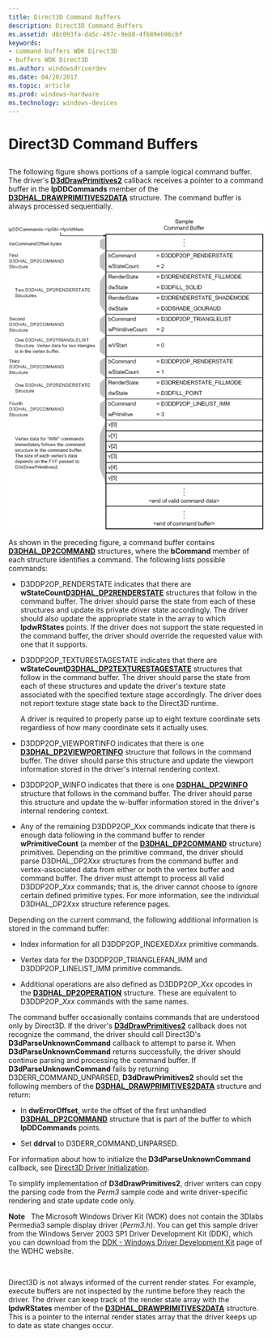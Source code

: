```yaml
---
title: Direct3D Command Buffers
description: Direct3D Command Buffers
ms.assetid: d8c093fa-da5c-497c-9eb8-4f689eb96cbf
keywords:
- command buffers WDK Direct3D
- buffers WDK Direct3D
ms.author: windowsdriverdev
ms.date: 04/20/2017
ms.topic: article
ms.prod: windows-hardware
ms.technology: windows-devices
---
```


# Direct3D Command Buffers


## <span id="ddk_direct3d_command_buffers_gg"></span><span id="DDK_DIRECT3D_COMMAND_BUFFERS_GG"></span>


The following figure shows portions of a sample logical command buffer. The driver's [**D3dDrawPrimitives2**](https://msdn.microsoft.com/library/windows/hardware/ff544704) callback receives a pointer to a command buffer in the **lpDDCommands** member of the [**D3DHAL\_DRAWPRIMITIVES2DATA**](https://msdn.microsoft.com/library/windows/hardware/ff545957) structure. The command buffer is always processed sequentially.

![diagram illustrating portions of a direct3d sample logical command buffer](images/d3dcmbuf.png)

As shown in the preceding figure, a command buffer contains [**D3DHAL\_DP2COMMAND**](https://msdn.microsoft.com/library/windows/hardware/ff545454) structures, where the **bCommand** member of each structure identifies a command. The following lists possible commands:

-   D3DDP2OP\_RENDERSTATE indicates that there are **wStateCount**[**D3DHAL\_DP2RENDERSTATE**](https://msdn.microsoft.com/library/windows/hardware/ff545705) structures that follow in the command buffer. The driver should parse the state from each of these structures and update its private driver state accordingly. The driver should also update the appropriate state in the array to which **lpdwRStates** points. If the driver does not support the state requested in the command buffer, the driver should override the requested value with one that it supports.

-   D3DDP2OP\_TEXTURESTAGESTATE indicates that there are **wStateCount**[**D3DHAL\_DP2TEXTURESTAGESTATE**](https://msdn.microsoft.com/library/windows/hardware/ff545878) structures that follow in the command buffer. The driver should parse the state from each of these structures and update the driver's texture state associated with the specified texture stage accordingly. The driver does not report texture stage state back to the Direct3D runtime.

    A driver is required to properly parse up to eight texture coordinate sets regardless of how many coordinate sets it actually uses.

-   D3DDP2OP\_VIEWPORTINFO indicates that there is one [**D3DHAL\_DP2VIEWPORTINFO**](https://msdn.microsoft.com/library/windows/hardware/ff545936) structure that follows in the command buffer. The driver should parse this structure and update the viewport information stored in the driver's internal rendering context.

-   D3DDP2OP\_WINFO indicates that there is one [**D3DHAL\_DP2WINFO**](https://msdn.microsoft.com/library/windows/hardware/ff545944) structure that follows in the command buffer. The driver should parse this structure and update the w-buffer information stored in the driver's internal rendering context.

-   Any of the remaining D3DDP2OP\_*Xxx* commands indicate that there is enough data following in the command buffer to render **wPrimitiveCount** (a member of the [**D3DHAL\_DP2COMMAND**](https://msdn.microsoft.com/library/windows/hardware/ff545454) structure) primitives. Depending on the primitive command, the driver should parse D3DHAL\_DP2*Xxx* structures from the command buffer and vertex-associated data from either or both the vertex buffer and command buffer. The driver must attempt to process all valid D3DDP2OP\_*Xxx* commands; that is, the driver cannot choose to ignore certain defined primitive types. For more information, see the individual D3DHAL\_DP2*Xxx* structure reference pages.

Depending on the current command, the following additional information is stored in the command buffer:

-   Index information for all D3DDP2OP\_INDEXED*Xxx* primitive commands.

-   Vertex data for the D3DDP2OP\_TRIANGLEFAN\_IMM and D3DDP2OP\_LINELIST\_IMM primitive commands.

-   Additional operations are also defined as D3DDP2OP\_*Xxx* opcodes in the [**D3DHAL\_DP2OPERATION**](https://msdn.microsoft.com/library/windows/hardware/ff545678) structure. These are equivalent to D3DDP2OP\_*Xxx* commands with the same names.

The command buffer occasionally contains commands that are understood only by Direct3D. If the driver's [**D3dDrawPrimitives2**](https://msdn.microsoft.com/library/windows/hardware/ff544704) callback does not recognize the command, the driver should call Direct3D's **D3dParseUnknownCommand** callback to attempt to parse it. When **D3dParseUnknownCommand** returns successfully, the driver should continue parsing and processing the command buffer. If **D3dParseUnknownCommand** fails by returning D3DERR\_COMMAND\_UNPARSED, **D3dDrawPrimitives2** should set the following members of the [**D3DHAL\_DRAWPRIMITIVES2DATA**](https://msdn.microsoft.com/library/windows/hardware/ff545957) structure and return:

-   In **dwErrorOffset**, write the offset of the first unhandled [**D3DHAL\_DP2COMMAND**](https://msdn.microsoft.com/library/windows/hardware/ff545454) structure that is part of the buffer to which **lpDDCommands** points.

-   Set **ddrval** to D3DERR\_COMMAND\_UNPARSED.

For information about how to initialize the **D3dParseUnknownCommand** callback, see [Direct3D Driver Initialization](direct3d-driver-initialization.md).

To simplify implementation of **D3dDrawPrimitives2**, driver writers can copy the parsing code from the *Perm3* sample code and write driver-specific rendering and state update code only.

**Note**   The Microsoft Windows Driver Kit (WDK) does not contain the 3Dlabs Permedia3 sample display driver (*Perm3.h*). You can get this sample driver from the Windows Server 2003 SP1 Driver Development Kit (DDK), which you can download from the [DDK - Windows Driver Development Kit](http://go.microsoft.com/fwlink/p/?linkid=21859) page of the WDHC website.

 

Direct3D is not always informed of the current render states. For example, execute buffers are not inspected by the runtime before they reach the driver. The driver can keep track of the render state array with the **lpdwRStates** member of the [**D3DHAL\_DRAWPRIMITIVES2DATA**](https://msdn.microsoft.com/library/windows/hardware/ff545957) structure. This is a pointer to the internal render states array that the driver keeps up to date as state changes occur.

 

 





